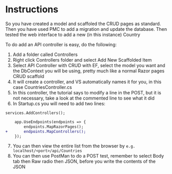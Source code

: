 # Instructions

So you have created a model and scaffoled the CRUD pages as standard. Then you have used PMC to add a migration and update the database. Then tested the web interface to add a new (in this instance) Country

To do add an API controller is easy, do the following:

1. Add a folder called Controllers
2. Right click Controllers folder and select Add New Scaffolded Item
3. Select API Controller with CRUD with EF, select the model you want and the DbContext you will be using, pretty much like a normal Razor pages CRUD scaffold
4. It will create a controller, and VS automatically names it for you, in this case CountriesController.cs
5. In this controller, the tutorial says to modify a line in the POST, but it is not necessary, take a look at the commented line to see what it did
6. In Startup.cs you will need to add two lines:

`services.AddControllers();`

```diff
    app.UseEndpoints(endpoints => {
        endpoints.MapRazorPages();
+       endpoints.MapControllers();
    });
```
7. You can then view the entire list from the browser by `e.g. localhost/<port>/api/Countries`
8. You can then use PostMan to do a POST test, remember to select Body tab then Raw radio then JSON, before you write the contents of the JSON